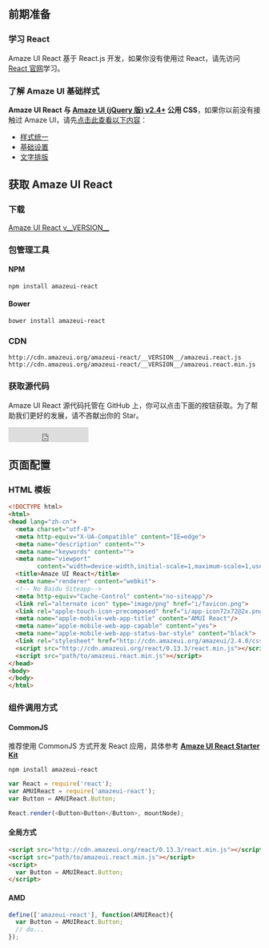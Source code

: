 ## 前期准备

### 学习 React

Amaze UI React 基于 React.js 开发，如果你没有使用过 React，请先访问 [React 官网](https://facebook.github.io/react/index.html)学习。

### 了解 Amaze UI 基础样式

**Amaze UI React 与 [Amaze UI (jQuery 版) v2.4+](https://github.com/allmobilize/amazeui) 公用 CSS**，如果你以前没有接触过 Amaze UI，请先[点击此查看以下内容](http://amazeui.org/css?_ver=2.x)：

- [样式统一](http://amazeui.org/css/normalize?_ver=2.x)
- [基础设置](http://amazeui.org/css/base?_ver=2.x)
- [文字排版](http://amazeui.org/css/typography?_ver=2.x)

## 获取 Amaze UI React

### 下载

<div class="am-g"><div class="am-u-md-8 am-u-md-centered"><a id="doc-dl-btn" href="http://amazeui.org/download?branch=react&ver=__VERSION__" class="am-btn am-btn-block am-btn-secondary am-btn-lg" target="_blank"><i class="am-icon-download"></i> Amaze UI React v__VERSION__</a></div></div>

### 包管理工具

#### NPM

```
npm install amazeui-react
```

#### Bower

```
bower install amazeui-react
```

### CDN

```
http://cdn.amazeui.org/amazeui-react/__VERSION__/amazeui.react.js
http://cdn.amazeui.org/amazeui-react/__VERSION__/amazeui.react.min.js
```

### 获取源代码

Amaze UI React 源代码托管在 GitHub 上，你可以点击下面的按钮获取。为了帮助我们更好的发展，请不吝献出你的 Star。

<iframe src="https://ghbtns.com/github-btn.html?user=amazeui&repo=amazeui-react&type=star&count=true&size=large" frameborder="0" scrolling="0" width="160px" height="30px"></iframe>


## 页面配置

### HTML 模板

```html
<!DOCTYPE html>
<html>
<head lang="zh-cn">
  <meta charset="utf-8">
  <meta http-equiv="X-UA-Compatible" content="IE=edge">
  <meta name="description" content="">
  <meta name="keywords" content="">
  <meta name="viewport"
        content="width=device-width,initial-scale=1,maximum-scale=1,user-scalable=no">
  <title>Amaze UI React</title>
  <meta name="renderer" content="webkit">
  <!-- No Baidu Siteapp-->
  <meta http-equiv="Cache-Control" content="no-siteapp"/>
  <link rel="alternate icon" type="image/png" href="i/favicon.png">
  <link rel="apple-touch-icon-precomposed" href="i/app-icon72x72@2x.png">
  <meta name="apple-mobile-web-app-title" content="AMUI React"/>
  <meta name="apple-mobile-web-app-capable" content="yes">
  <meta name="apple-mobile-web-app-status-bar-style" content="black">
  <link rel="stylesheet" href="http://cdn.amazeui.org/amazeui/2.4.0/css/amazeui.min.css"/>
  <script src="http://cdn.amazeui.org/react/0.13.3/react.min.js"></script>
  <script src="path/to/amazeui.react.min.js"></script>
</head>
<body>
</body>
</html>
```

### 组件调用方式

#### CommonJS

推荐使用 CommonJS 方式开发 React 应用，具体参考 **[Amaze UI React Starter Kit](https://github.com/amazeui/react-starter-kit)**

```
npm install amazeui-react
```

```js
var React = require('react');
var AMUIReact = require('amazeui-react');
var Button = AMUIReact.Button;

React.render(<Button>Button</Button>, mountNode);
```

#### 全局方式

```html
<script src="http://cdn.amazeui.org/react/0.13.3/react.min.js"></script>
<script src="path/to/amazeui.react.min.js"></script>
<script>
  var Button = AMUIReact.Button;
</script>
```

#### AMD

```js
define(['amazeui-react'], function(AMUIReact){
  var Button = AMUIReact.Button;
  // do...
});
```
